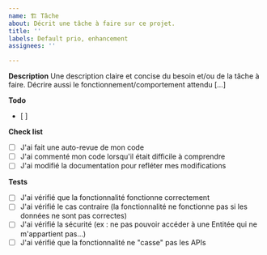 ```yaml
---
name: 🏗️ Tâche
about: Décrit une tâche à faire sur ce projet.
title: ''
labels: Default prio, enhancement
assignees: ''

---
```


**Description**
Une description claire et concise du besoin et/ou de la tâche à faire. 
Décrire aussi le fonctionnement/comportement attendu [...]

**Todo**
- [ ]  

**Check list**
- [ ] J'ai fait une auto-revue de mon code
- [ ] J'ai commenté mon code lorsqu'il était difficile à comprendre
- [ ] J'ai modifié la documentation pour refléter mes modifications 

**Tests**
- [ ] J'ai vérifié que la fonctionnalité fonctionne correctement
- [ ] J'ai vérifié le cas contraire (la fonctionnalité ne fonctionne pas si les données ne sont pas correctes)
- [ ] J'ai vérifié la sécurité (ex : ne pas pouvoir accéder à une Entitée qui ne m'appartient pas...)
- [ ] J'ai vérifié que la fonctionnalité ne "casse" pas les APIs
